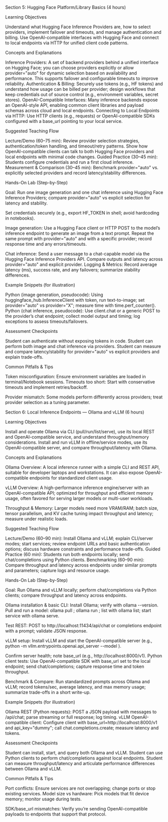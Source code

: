 Section 5: Hugging Face Platform/Library Basics (4 hours)

Learning Objectives


Understand what Hugging Face Inference Providers are, how to select providers, implement failover and timeouts, and manage authentication and billing. 
Use OpenAI-compatible interfaces with Hugging Face and connect to local endpoints via HTTP for unified client code patterns. 

Concepts and Explanations


Inference Providers: A set of backend providers behind a unified interface on Hugging Face; you can choose providers explicitly or allow provider="auto" for dynamic selection based on availability and performance. This supports failover and configurable timeouts to improve reliability. 
Authentication & Billing: Securely use tokens (e.g., HF tokens) and understand how usage can be billed per provider; design workflows that keep credentials out of source control (e.g., environment variables, secret stores). 
OpenAI-Compatible Interfaces: Many inference backends expose an OpenAI-style API, enabling common client libraries and payload schemas across cloud and local endpoints. 
Connecting to Local Endpoints via HTTP: Use HTTP clients (e.g., requests) or OpenAI-compatible SDKs configured with a base_url pointing to your local service. 

Suggested Teaching Flow


Lecture/Demo (60–75 min): Review provider selection strategies, authentication/token handling, and timeout/retry patterns. Show how OpenAI-compatible clients can talk to both Hugging Face providers and local endpoints with minimal code changes. 
Guided Practice (30–45 min): Students configure credentials and run a first cloud inference. 
Measurement & Comparison (30–45 min): Benchmark provider="auto" vs. explicitly selected providers and record latency/stability differences. 

Hands-On Lab (Step-by-Step)


Goal: Run one image generation and one chat inference using Hugging Face Inference Providers; compare provider="auto" vs explicit selection for latency and stability. 

Set credentials securely (e.g., export HF_TOKEN in shell; avoid hardcoding in notebooks). 
 
Image generation:
Use a Hugging Face client or HTTP POST to the model’s inference endpoint to generate an image from a text prompt.
Repeat the same prompt with provider="auto" and with a specific provider; record response time and any errors/timeouts. 
 
Chat inference:
Send a user message to a chat-capable model via the Hugging Face Inference Providers API.
Compare outputs and latency across provider="auto" and explicit provider. 
Logging & Metrics:
Record average latency (ms), success rate, and any failovers; summarize stability differences. 

Example Snippets (for illustration)


Python (image generation, pseudocode):
Using huggingface_hub.InferenceClient with token, run text-to-image; set provider="auto" vs provider="X"; measure time with time.perf_counter(). 
Python (chat inference, pseudocode):
Use client.chat or a generic POST to the provider’s chat endpoint; collect model output and timing; log exceptions to assess timeouts/failovers. 

Assessment Checkpoints


Student can authenticate without exposing tokens in code. 
Student can perform both image and chat inference via providers. 
Student can measure and compare latency/stability for provider="auto" vs explicit providers and explain trade-offs. 

Common Pitfalls & Tips


Token misconfiguration: Ensure environment variables are loaded in terminal/Notebook sessions. 
Timeouts too short: Start with conservative timeouts and implement retries/backoff. 
 
Provider mismatch: Some models perform differently across providers; treat provider selection as a tuning parameter. 

Section 6: Local Inference Endpoints — Ollama and vLLM (6 hours)

Learning Objectives


Install and operate Ollama via CLI (pull/run/list/serve), use its local REST and OpenAI-compatible service, and understand throughput/memory considerations. 
Install and run vLLM in offline/service modes, use its OpenAI-compatible server, and compare throughput/latency with Ollama. 

Concepts and Explanations


Ollama Overview: A local inference runner with a simple CLI and REST API, suitable for developer laptops and workstations. It can also expose OpenAI-compatible endpoints for standardized client usage. 
 
vLLM Overview: A high-performance inference engine/server with an OpenAI-compatible API; optimized for throughput and efficient memory usage, often favored for serving larger models or multi-user workloads. 
 
Throughput & Memory: Larger models need more VRAM/RAM; batch size, tensor parallelism, and KV cache tuning impact throughput and latency; measure under realistic loads. 
 

Suggested Teaching Flow


Lecture/Demo (60–90 min): Install Ollama and vLLM; explain CLI/server modes; start services; review endpoint URLs and basic authentication options; discuss hardware constraints and performance trade-offs. 
Guided Practice (60 min): Students run both endpoints locally; send chat/completions using Python clients. 
Benchmarking (60–90 min): Compare throughput and latency across endpoints under similar prompts and parameters; capture logs and resource usage. 

Hands-On Lab (Step-by-Step)


Goal: Run Ollama and vLLM locally; perform chat/completions via Python clients; compare throughput and latency across endpoints. 

Ollama installation & basic CLI:
Install Ollama; verify with ollama --version. 
Pull and run a model: ollama pull <model>; ollama run <model>; list with ollama list; start service with ollama serve. 
 
Test REST: POST to http://localhost:11434/api/chat or completions endpoint with a prompt; validate JSON response. 
 
vLLM setup:
Install vLLM and start the OpenAI-compatible server (e.g., python -m vllm.entrypoints.openai.api_server --model <model>). 
 
Confirm server health; note base_url (e.g., http://localhost:8000/v1). 
Python client tests:
Use OpenAI-compatible SDK with base_url set to the local endpoint; send chat/completions; capture response time and token throughput. 
 
Benchmark & Compare:
Run standardized prompts across Ollama and vLLM; record tokens/sec, average latency, and max memory usage; summarize trade-offs in a short write-up. 

Example Snippets (for illustration)


Ollama REST (Python requests):
POST a JSON payload with messages to /api/chat; parse streaming or full response; log timing. 
vLLM OpenAI-compatible client:
Configure client with base_url=http://localhost:8000/v1 and api_key="dummy"; call chat.completions.create; measure latency and tokens. 

Assessment Checkpoints


Student can install, start, and query both Ollama and vLLM. 
Student can use Python clients to perform chat/completions against local endpoints. 
Student can measure throughput/latency and articulate performance differences between Ollama and vLLM. 

Common Pitfalls & Tips


Port conflicts: Ensure services are not overlapping; change ports or stop existing services. 
Model size vs hardware: Pick models that fit device memory; monitor usage during tests. 
 
SDK/base_url mismatches: Verify you’re sending OpenAI-compatible payloads to endpoints that support that protocol. 